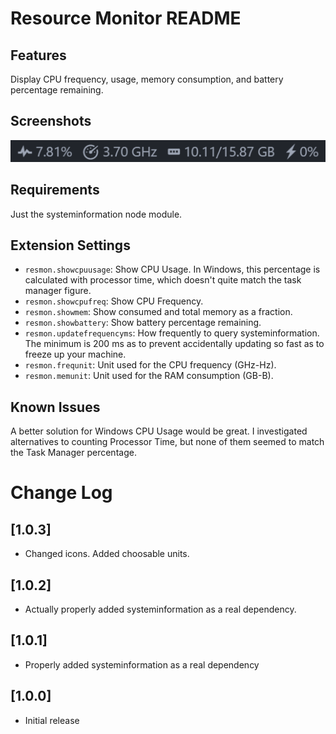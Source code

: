 # Resource Monitor README

## Features

Display CPU frequency, usage, memory consumption, and battery percentage remaining.

## Screenshots
![An example of resmon running](example.png)

## Requirements

Just the systeminformation node module.

## Extension Settings

* `resmon.showcpuusage`: Show CPU Usage. In Windows, this percentage is calculated with processor time, which doesn't quite match the task manager figure.
* `resmon.showcpufreq`: Show CPU Frequency.
* `resmon.showmem`: Show consumed and total memory as a fraction.
* `resmon.showbattery`: Show battery percentage remaining.
* `resmon.updatefrequencyms`: How frequently to query systeminformation. The minimum is 200 ms as to prevent accidentally updating so fast as to freeze up your machine.
* `resmon.frequnit`: Unit used for the CPU frequency (GHz-Hz).
* `resmon.memunit`: Unit used for the RAM consumption (GB-B).

## Known Issues

A better solution for Windows CPU Usage would be great. I investigated alternatives to counting Processor Time, but none of them seemed to match the Task Manager percentage.

# Change Log

## [1.0.3]
- Changed icons. Added choosable units.

## [1.0.2]
- Actually properly added systeminformation as a real dependency.

## [1.0.1]
- Properly added systeminformation as a real dependency

## [1.0.0]
- Initial release